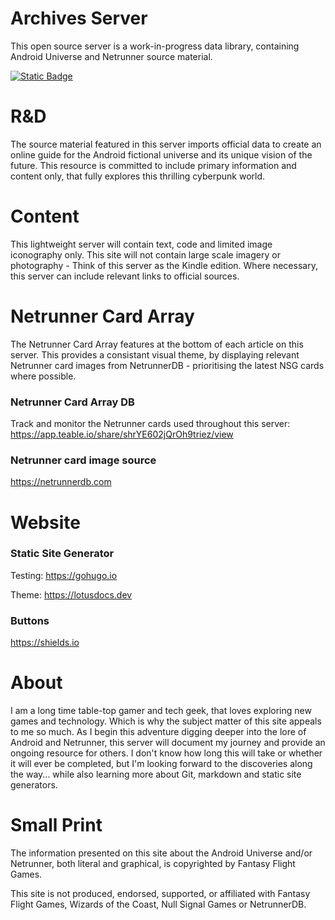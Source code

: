 # Archives Server

This open source server is a work-in-progress data library, containing Android Universe and Netrunner source material.

[![Static Badge](https://img.shields.io/badge/Archives_Server-ALPHA-blue?style=flat)](https://archivesserver.github.io)

# R&D

The source material featured in this server imports official data to create an online guide for the Android fictional universe and its unique vision of the future. This resource is committed to include primary information and content only, that fully explores this thrilling cyberpunk world.

# Content

This lightweight server will contain text, code and limited image iconography only. This site will not contain large scale imagery or photography - Think of this server as the Kindle edition. Where necessary, this server can include relevant links to official sources.

# Netrunner Card Array

The Netrunner Card Array features at the bottom of each article on this server. This provides a consistant visual theme, by displaying relevant Netrunner card images from NetrunnerDB - prioritising the latest NSG cards where possible.

### Netrunner Card Array DB
Track and monitor the Netrunner cards used throughout this server: https://app.teable.io/share/shrYE602jQrOh9triez/view

### Netrunner card image source
https://netrunnerdb.com

# Website

### Static Site Generator
Testing: https://gohugo.io

Theme: https://lotusdocs.dev

### Buttons
https://shields.io

# About

I am a long time table-top gamer and tech geek, that loves exploring new games and technology. Which is why the subject matter of this site appeals to me so much. As I begin this adventure digging deeper into the lore of Android and Netrunner, this server will document my journey and provide an ongoing resource for others. I don't know how long this will take or whether it will ever be completed, but I'm looking forward to the discoveries along the way... while also learning more about Git, markdown and static site generators.

# Small Print

The information presented on this site about the Android Universe and/or Netrunner, both literal and graphical, is copyrighted by Fantasy Flight Games.

This site is not produced, endorsed, supported, or affiliated with Fantasy Flight Games, Wizards of the Coast, Null Signal Games or NetrunnerDB.



